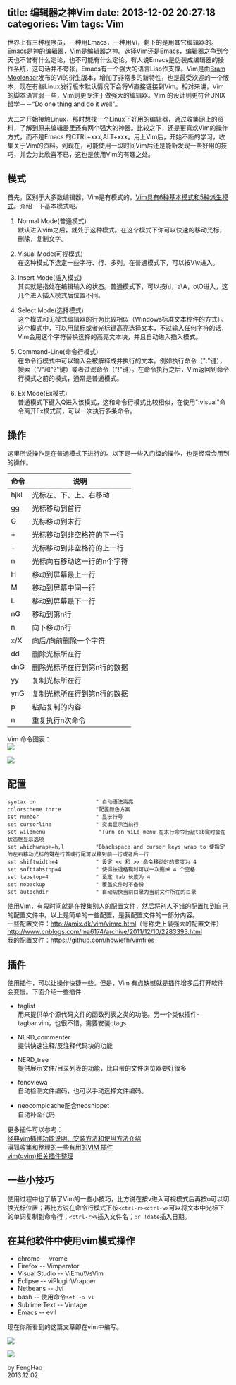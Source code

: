 title: 编辑器之神Vim
date: 2013-12-02 20:27:18
categories: Vim
tags: Vim
---
世界上有三种程序员，一种用Emacs，一种用Vi，剩下的是用其它编辑器的。Emacs是神的编辑器，[Vim](http://www.vim.org/)是编辑器之神。选择Vim还是Emacs，编辑器之争到今天也不曾有什么定论，也不可能有什么定论。有人说Emacs是伪装成编辑器的操作系统，这句话并不夸张，Emacs有一个强大的语言Lisp作支撑。Vim是由[Bram Moolenaar](http://www.moolenaar.net)发布的Vi的衍生版本，增加了非常多的新特性，也是最受欢迎的一个版本，现在有些Linux发行版本默认情况下会将Vi直接链接到Vim。相对来讲，Vim的脚本语言弱一些，Vim则更专注于做强大的编辑器。Vim 的设计则更符合UNIX哲学－－“Do one thing and do it well"。
<!-- more -->

大二才开始接触Linux，那时想找一个Linux下好用的编辑器，通过收集网上的资料，了解到原来编辑器里还有两个强大的神器。比较之下，还是更喜欢Vim的操作方式，而不是Emacs 的CTRL+xxx,ALT+xxx。用上Vim后，开始不断的学习，收集关于Vim的资料。到现在，可能使用一段时间Vim后还是能新发现一些好用的技巧，并会为此欣喜不已，这也是使用Vim的有趣之处。

## 模式
首先，区别于大多数编辑器，Vim是有模式的，[Vim具有6种基本模式和5种派生模式](http://zh.wikipedia.org/wiki/Vim#.E6.A8.A1.E5.BC.8F)。介绍一下基本模式吧。  

1. Normal Mode(普通模式)  
默认进入vim之后，就处于这种模式。在这个模式下你可以快速的移动光标，删除，复制文字。

2. Visual Mode(可视模式)  
在这种模式下选定一些字符、行、多列。在普通模式下，可以按V\v进入。

3. Insert Mode(插入模式)  
其实就是指处在编辑输入的状态。普通模式下，可以按i\I，a\A，o\O进入，这几个进入插入模式后位置不同。

4. Select Mode(选择模式)  
这个模式和无模式编辑器的行为比较相似（Windows标准文本控件的方式）。这个模式中，可以用鼠标或者光标键高亮选择文本，不过输入任何字符的话，Vim会用这个字符替换选择的高亮文本块，并且自动进入插入模式。

5. Command-Line(命令行模式)  
在命令行模式中可以输入会被解释成并执行的文本。例如执行命令（":"键），搜索（"/"和"?"键）或者过滤命令（"!"键）。在命令执行之后，Vim返回到命令行模式之前的模式，通常是普通模式。

6. Ex Mode(Ex模式)  
普通模式下键入Q进入该模式，这和命令行模式比较相似，在使用":visual"命令离开Ex模式前，可以一次执行多条命令。

## 操作
这里所说操作是在普通模式下进行的。以下是一些入门级的操作，也是经常会用到的操作。

| 命令     | 说明                        |
|----------|-----------------------------|
| hjkl     | 光标左、下、上、右移动      |
| gg       | 光标移动到首行              |
| G        | 光标移动到末行              |
| +        | 光标移动到非空格符的下一行  |
| -        | 光标移动到非空格符的上一行  |
| n<space> | 光标向右移动这一行的n个字符 |
| H        | 移动到屏幕最上一行          |
| M        | 移动到屏幕中间一行          |
| L        | 移动到屏幕最下一行          |
| nG       | 移动到第n行                 |
| n<enter> | 向下移动n行                 |
| x/X      | 向后/向前删除一个字符       |
| dd       | 删除光标所在行              |
| dnG      | 删除光标所在行到第n行的数据 |
| yy       | 复制光标所在行              |
| ynG      | 复制光标所在行到第n行的数据 |
| p        | 粘贴复制的内容              |
| n<cmd>   | 重复执行n次命令             |

Vim 命令图表：  
![](/img/vim-shortcuts.png)

![](/img/vim_cheat_sheet_for_programmers_print.png)

## 配置
```
syntax on                   " 自动语法高亮
colorscheme torte           "配置颜色方案
set number                  " 显示行号
set cursorline              " 突出显示当前行
set wildmenu				 "Turn on WiLd menu 在末行命令行敲tab键时会在状态栏显示选项
set whichwrap+=h,l			"Bbackspace and cursor keys wrap to 使指定的左右移动光标的键在行首或行尾可以移到前一行或者后一行
set shiftwidth=4            " 设定 << 和 >> 命令移动时的宽度为 4
set softtabstop=4           " 使得按退格键时可以一次删掉 4 个空格
set tabstop=4               " 设定 tab 长度为 4
set nobackup                " 覆盖文件时不备份
set autochdir               " 自动切换当前目录为当前文件所在的目录
```
使用Vim，有段时间就是在搜集别人的配置文件，然后将别人不错的配置加到自己的配置文件中。以上是简单的一些配置，是我配置文件的一部分内容。  
一些配置文件：<http://amix.dk/vim/vimrc.html>（号称史上最强大的配置文件）  
<http://www.cnblogs.com/ma6174/archive/2011/12/10/2283393.html>  
我的配置文件：<https://github.com/howiefh/vimfiles>

## 插件
使用插件，可以让操作快捷一些。但是，Vim 有点缺憾就是插件增多后打开软件会变慢。下面介绍一些插件	

* taglist  
用来提供单个源代码文件的函数列表之类的功能。另一个类似插件-tagbar.vim，也很不错。需要安装ctags

* NERD_commenter  
提供快速注释/反注释代码块的功能

* NERD_tree  
提供展示文件/目录列表的功能，比自带的文件浏览器要好很多

* fencviewa  
自动检测文件编码，也可以手动选择文件编码。

* neocomplcache配合neosnippet  
自动补全代码

更多插件可以参考：  
[经典vim插件功能说明、安装方法和使用方法介绍](http://blog.csdn.net/tge7618291/article/details/4216977)  
[滇狐收集和整理的一些有用的VIM 插件](http://edyfox.codecarver.org/html/vimplugins.html)  
[vim(gvim)相关插件整理](http://www.vimer.cn/2010/06/%E6%9C%AC%E5%8D%9A%E4%BD%BF%E7%94%A8%E7%9A%84vimgvim%E7%9B%B8%E5%85%B3%E6%8F%92%E4%BB%B6%E6%95%B4%E7%90%86.html)  

## 一些小技巧
使用过程中也了解了Vim的一些小技巧，比方说在按v进入可视模式后再按o可以切换光标位置；再比方说在命令行模式下按`<ctrl-r><ctrl-w>`可以将文本中光标下的单词复制到命令行；`<ctrl-r>%`插入文件名；`:r !date`插入日期。

## 在其他软件中使用vim模式操作
* chrome -- vrome
* Firefox -- Vimperator
* Visual Studio -- ViEmu\VsVim
* Eclipse -- viPlugin\Vrapper
* Netbeans -- Jvi
* bash -- 使用命令`set -o vi`
* Sublime Text -- Vintage
* Emacs -- evil

现在你所看到的这篇文章即在vim中编写。

![](/img/godvim.png)

![](/img/success_vim.jpg)

by FengHao  
2013.12.02
